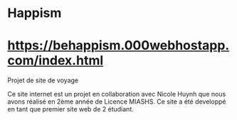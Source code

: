 # Happism 
# https://behappism.000webhostapp.com/index.html
Projet de site de voyage 


Ce site internet est un projet en collaboration avec Nicole Huynh que nous avons réalisé en 2ème année de Licence MIASHS. 
Ce site a été developpé en tant que premier site web de 2 étudiant.

